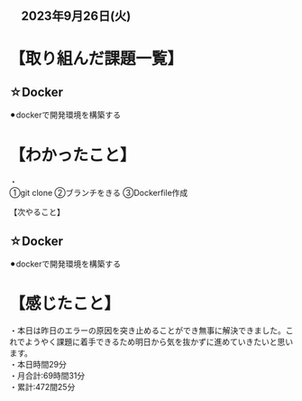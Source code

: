 ## 　2023年9月26日(火)
# 【取り組んだ課題一覧】
## ☆Docker
⚫︎dockerで開発環境を構築する<br>
# 【わかったこと】
・<br>
①git clone
②ブランチをきる
③Dockerfile作成

【次やること】
## ☆Docker
⚫︎dockerで開発環境を構築する<br>
# 【感じたこと】
・本日は昨日のエラーの原因を突き止めることができ無事に解決できました。これでようやく課題に着手できるため明日から気を抜かずに進めていきたいと思います。<br>
・本日時間29分<br>
・月合計:69時間31分<br>
・累計:472間25分<br>
